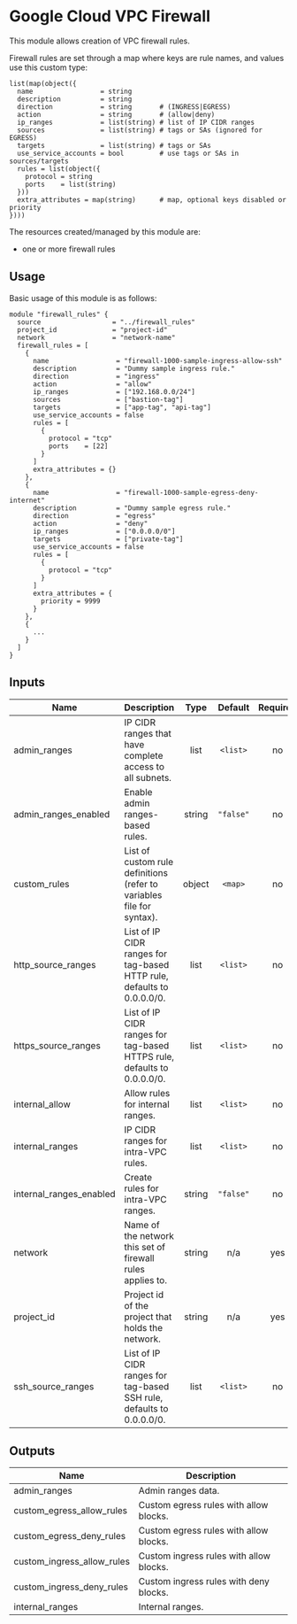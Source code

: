 # Google Cloud VPC Firewall

This module allows creation of VPC firewall rules.

Firewall rules are set through a map where keys are rule names, and values use this custom type:

```hcl
list(map(object({
  name                 = string
  description          = string
  direction            = string       # (INGRESS|EGRESS)
  action               = string       # (allow|deny)
  ip_ranges            = list(string) # list of IP CIDR ranges
  sources              = list(string) # tags or SAs (ignored for EGRESS)
  targets              = list(string) # tags or SAs
  use_service_accounts = bool         # use tags or SAs in sources/targets
  rules = list(object({
    protocol = string
    ports    = list(string)
  }))
  extra_attributes = map(string)      # map, optional keys disabled or priority
})))
```

The resources created/managed by this module are:

- one or more firewall rules


## Usage

Basic usage of this module is as follows:

```hcl
module "firewall_rules" {
  source                  = "../firewall_rules"
  project_id              = "project-id"
  network                 = "network-name"
  firewall_rules = [
    {
      name                 = "firewall-1000-sample-ingress-allow-ssh"
      description          = "Dummy sample ingress rule."
      direction            = "ingress"
      action               = "allow"
      ip_ranges            = ["192.168.0.0/24"]
      sources              = ["bastion-tag"]
      targets              = ["app-tag", "api-tag"]
      use_service_accounts = false
      rules = [
        {
          protocol = "tcp"
          ports    = [22]
        }
      ]
      extra_attributes = {}
    },
    {
      name                 = "firewall-1000-sample-egress-deny-internet"
      description          = "Dummy sample egress rule."
      direction            = "egress"
      action               = "deny"
      ip_ranges            = ["0.0.0.0/0"]
      targets              = ["private-tag"]
      use_service_accounts = false
      rules = [
        {
          protocol = "tcp"
        }
      ]
      extra_attributes = {
        priority = 9999
      }
    },
    {
      ...
    }
  ]
}
```

<!-- BEGINNING OF PRE-COMMIT-TERRAFORM DOCS HOOK -->
## Inputs

| Name | Description | Type | Default | Required |
|------|-------------|:----:|:-----:|:-----:|
| admin\_ranges | IP CIDR ranges that have complete access to all subnets. | list | `<list>` | no |
| admin\_ranges\_enabled | Enable admin ranges-based rules. | string | `"false"` | no |
| custom\_rules | List of custom rule definitions (refer to variables file for syntax). | object | `<map>` | no |
| http\_source\_ranges | List of IP CIDR ranges for tag-based HTTP rule, defaults to 0.0.0.0/0. | list | `<list>` | no |
| https\_source\_ranges | List of IP CIDR ranges for tag-based HTTPS rule, defaults to 0.0.0.0/0. | list | `<list>` | no |
| internal\_allow | Allow rules for internal ranges. | list | `<list>` | no |
| internal\_ranges | IP CIDR ranges for intra-VPC rules. | list | `<list>` | no |
| internal\_ranges\_enabled | Create rules for intra-VPC ranges. | string | `"false"` | no |
| network | Name of the network this set of firewall rules applies to. | string | n/a | yes |
| project\_id | Project id of the project that holds the network. | string | n/a | yes |
| ssh\_source\_ranges | List of IP CIDR ranges for tag-based SSH rule, defaults to 0.0.0.0/0. | list | `<list>` | no |

## Outputs

| Name | Description |
|------|-------------|
| admin\_ranges | Admin ranges data. |
| custom\_egress\_allow\_rules | Custom egress rules with allow blocks. |
| custom\_egress\_deny\_rules | Custom egress rules with allow blocks. |
| custom\_ingress\_allow\_rules | Custom ingress rules with allow blocks. |
| custom\_ingress\_deny\_rules | Custom ingress rules with deny blocks. |
| internal\_ranges | Internal ranges. |

<!-- END OF PRE-COMMIT-TERRAFORM DOCS HOOK -->
